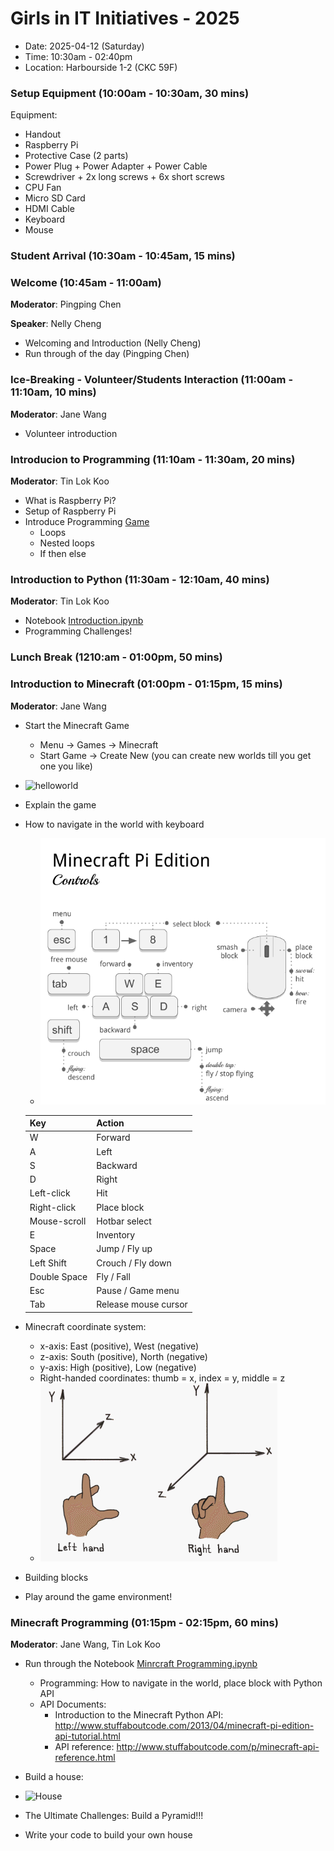 # Girls in IT Initiatives - 2025

- Date: 2025-04-12 (Saturday)
- Time: 10:30am - 02:40pm
- Location: Harbourside 1-2 (CKC 59F)

### Setup Equipment (10:00am - 10:30am, 30 mins)
Equipment:
- Handout
- Raspberry Pi
- Protective Case (2 parts)
- Power Plug + Power Adapter + Power Cable
- Screwdriver + 2x long screws + 6x short screws
- CPU Fan
- Micro SD Card
- HDMI Cable
- Keyboard
- Mouse

### Student Arrival (10:30am - 10:45am, 15 mins)

### Welcome (10:45am - 11:00am)

**Moderator**: Pingping Chen

**Speaker**: Nelly Cheng

- Welcoming and Introduction (Nelly Cheng)
- Run through of the day (Pingping Chen)

### Ice-Breaking - Volunteer/Students Interaction (11:00am - 11:10am, 10 mins)

**Moderator**: Jane Wang
- Volunteer introduction

### Introducion to Programming (11:10am - 11:30am, 20 mins)

**Moderator**: Tin Lok Koo

- What is Raspberry Pi?
- Setup of Raspberry Pi
- Introduce Programming [Game](http://compute-it.toxicode.fr/?hour-of-code)
    - Loops
    - Nested loops
    - If then else
    
### Introduction to Python (11:30am - 12:10am, 40 mins)

**Moderator**: Tin Lok Koo

- Notebook [Introduction.ipynb](notebook/01_Python_Introduction.ipynb)
- Programming Challenges!

### Lunch Break (1210:am - 01:00pm, 50 mins)

### Introduction to Minecraft (01:00pm - 01:15pm, 15 mins)

**Moderator**: Jane Wang
- Start the Minecraft Game
    - Menu -> Games -> Minecraft
    - Start Game -> Create New (you can create new worlds till you get one you like)

- ![helloworld](screenshots/hello_world.png)
- Explain the game
- How to navigate in the world with keyboard
    - ![minecraft_control](images/minecraft-pi-controls.png)
    
    Key | Action 
    --- | ------
    W	| Forward
    A	| Left 
    S	| Backward 
    D	|	Right
    Left-click | Hit
    Right-click | Place block
    Mouse-scroll | Hotbar select
    E	|	Inventory
    Space	|	Jump / Fly up
    Left Shift | Crouch / Fly down
    Double Space	|	Fly / Fall
    Esc	| Pause / Game menu
    Tab	| Release mouse cursor
    
- Minecraft coordinate system:
    - x-axis: East (positive), West (negative)
    - z-axis: South (positive), North (negative)
    - y-axis: High (positive), Low (negative)
    - Right-handed coordinates: thumb = x, index = y, middle = z
    - ![Coordinate Systems](images/left_right_hand.gif)

- Building blocks
- Play around the game environment!

### Minecraft Programming (01:15pm - 02:15pm, 60 mins)

**Moderator**: Jane Wang, Tin Lok Koo
- Run through the Notebook [Minrcraft Programming.ipynb](notebook/02_Minecraft_programming.ipynb)
    - Programming: How to navigate in the world, place block with Python API
    - API Documents:
        - Introduction to the Minecraft Python API: http://www.stuffaboutcode.com/2013/04/minecraft-pi-edition-api-tutorial.html
        - API reference: http://www.stuffaboutcode.com/p/minecraft-api-reference.html

- Build a house:
- ![House](screenshots/house.png)
- The Ultimate Challenges: Build a Pyramid!!!
- Write your code to build your own house